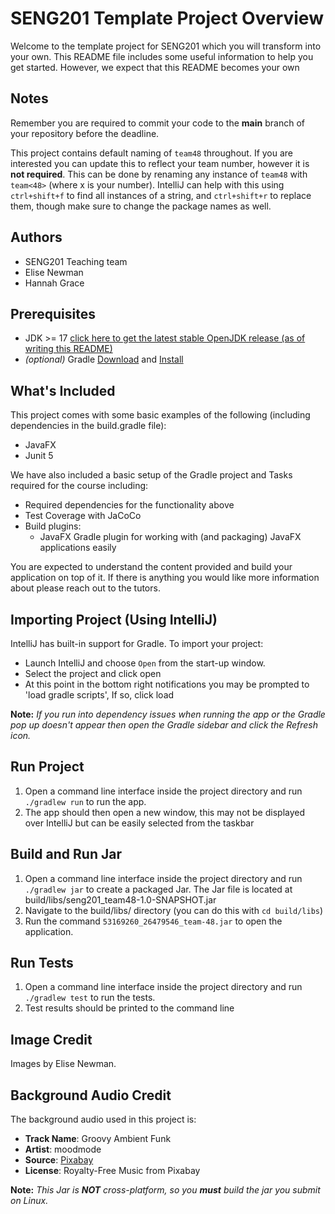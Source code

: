 # SENG201 Template Project Overview
Welcome to the template project for SENG201 which you will transform into your own.
This README file includes some useful information to help you get started.
However, we expect that this README becomes your own

## Notes
Remember you are required to commit your code to the **main** branch of your repository before the deadline.

This project contains default naming of `team48` throughout.
If you are interested you can update this to reflect your team number, however it is **not required**.
This can be done by renaming any instance of `team48` with `team<48>` (where x is your number).
IntelliJ can help with this using `ctrl+shift+f` to find all instances of a string, and `ctrl+shift+r` to replace them, though make sure to change the package names as well.

## Authors
- SENG201 Teaching team
- Elise Newman
- Hannah Grace

## Prerequisites
- JDK >= 17 [click here to get the latest stable OpenJDK release (as of writing this README)](https://jdk.java.net/18/)
- *(optional)* Gradle [Download](https://gradle.org/releases/) and [Install](https://gradle.org/install/)


## What's Included
This project comes with some basic examples of the following (including dependencies in the build.gradle file):
- JavaFX
- Junit 5

We have also included a basic setup of the Gradle project and Tasks required for the course including:
- Required dependencies for the functionality above
- Test Coverage with JaCoCo
- Build plugins:
    - JavaFX Gradle plugin for working with (and packaging) JavaFX applications easily

You are expected to understand the content provided and build your application on top of it. If there is anything you
would like more information about please reach out to the tutors.

## Importing Project (Using IntelliJ)
IntelliJ has built-in support for Gradle. To import your project:

- Launch IntelliJ and choose `Open` from the start-up window.
- Select the project and click open
- At this point in the bottom right notifications you may be prompted to 'load gradle scripts', If so, click load

**Note:** *If you run into dependency issues when running the app or the Gradle pop up doesn't appear then open the Gradle sidebar and click the Refresh icon.*

## Run Project 
1. Open a command line interface inside the project directory and run `./gradlew run` to run the app.
2. The app should then open a new window, this may not be displayed over IntelliJ but can be easily selected from the taskbar

## Build and Run Jar
1. Open a command line interface inside the project directory and run `./gradlew jar` to create a packaged Jar. The Jar file is located at build/libs/seng201_team48-1.0-SNAPSHOT.jar
2. Navigate to the build/libs/ directory (you can do this with `cd build/libs`)
3. Run the command `53169260_26479546_team-48.jar` to open the application.

## Run Tests
1. Open a command line interface inside the project directory and run `./gradlew test` to run the tests.
2. Test results should be printed to the command line

## Image Credit
Images by Elise Newman.

## Background Audio Credit
The background audio used in this project is:

- **Track Name**: Groovy Ambient Funk
- **Artist**: moodmode
- **Source**: [Pixabay](https://pixabay.com/)
- **License**: Royalty-Free Music from Pixabay

**Note:** *This Jar is **NOT** cross-platform, so you **must** build the jar you submit on Linux.*